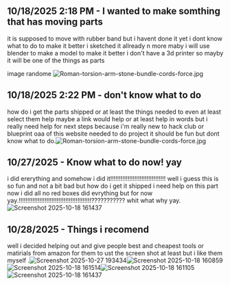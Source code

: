 <!--
  ===================    !!READ THIS NOTICE!!   ====================
  DO NOT edit this file manually. Your changes WILL BE OVERWRITTEN!
  This journal is auto generated and updated by Hack Club Blueprint.
  To edit this file, please edit your journal entries on Blueprint.
  ==================================================================
-->

## 10/18/2025 2:18 PM - I wanted to make somthing that has moving parts  

it is supposed to move with rubber band but i havent done it yet i dont know what to do to make it better i sketched it allready n more maby i will use blender to make a model to make it better i don't have a 3d printer so mayby it will be one of the things as parts



image randome ![Roman-torsion-arm-stone-bundle-cords-force.jpg](https://blueprint.hackclub.com/user-attachments/blobs/proxy/eyJfcmFpbHMiOnsiZGF0YSI6MzA3OCwicHVyIjoiYmxvYl9pZCJ9fQ==--916f7a08822c5ac0e1655716ba0c9efe391df674/Roman-torsion-arm-stone-bundle-cords-force.jpg)
  

## 10/18/2025 2:22 PM - don't know what to do  

how do i get the parts shipped or at least the things needed to even at least select them help maybe a link would help or at least help in words but i really need help for next steps because i'm really new to hack club or blueprint oaa of this website needed to do project it should be fun but dont know what to do.![Roman-torsion-arm-stone-bundle-cords-force.jpg](https://blueprint.hackclub.com/user-attachments/blobs/proxy/eyJfcmFpbHMiOnsiZGF0YSI6MzA3OSwicHVyIjoiYmxvYl9pZCJ9fQ==--cacc55a3f16afc3458f63a5e4020e2716f95a74a/Roman-torsion-arm-stone-bundle-cords-force.jpg)
  

## 10/27/2025 - Know what to do now! yay  

i did ererything and somehow i did it!!!!!!!!!!!!!!!!!!!!!!!!!!!!!!!! well i guess this is so fun and not a bit bad but how do i get it shipped i need help on this part now i did all no red boxes did evrything but for now yay.!!!!!!!!!!!!!!!!!!!!!!!!!!!!!!!!!!!!!!!!!!??????????? whit what why yay.![Screenshot 2025-10-18 161437](https://blueprint.hackclub.com/user-attachments/blobs/proxy/eyJfcmFpbHMiOnsiZGF0YSI6NjA3NiwicHVyIjoiYmxvYl9pZCJ9fQ==--cc87a2ca3f9c78befa2fcb007117054eab90c7aa/Screenshot%202025-10-18%20161437.png)
  

## 10/28/2025 - Things i recomend   

well i decided helping out and give people best and cheapest tools or matirials from amazon for them to ust the screen shot at least but i like them myself .![Screenshot 2025-10-27 193434](https://blueprint.hackclub.com/user-attachments/blobs/proxy/eyJfcmFpbHMiOnsiZGF0YSI6NjM2OCwicHVyIjoiYmxvYl9pZCJ9fQ==--b17980e7b8160eff52e11da6ee09bef679c0c16b/Screenshot%202025-10-27%20193434.png)![Screenshot 2025-10-18 160859](https://blueprint.hackclub.com/user-attachments/blobs/proxy/eyJfcmFpbHMiOnsiZGF0YSI6NjM2OSwicHVyIjoiYmxvYl9pZCJ9fQ==--67fa5f90333dc16a4a4c25eb795d7af117be70bb/Screenshot%202025-10-18%20160859.png)![Screenshot 2025-10-18 161514](https://blueprint.hackclub.com/user-attachments/blobs/proxy/eyJfcmFpbHMiOnsiZGF0YSI6NjM3MiwicHVyIjoiYmxvYl9pZCJ9fQ==--2a90ad13e4dbc115e9725ea6e6c3e368b0da5d87/Screenshot%202025-10-18%20161514.png)![Screenshot 2025-10-18 161105](https://blueprint.hackclub.com/user-attachments/blobs/proxy/eyJfcmFpbHMiOnsiZGF0YSI6NjM3MCwicHVyIjoiYmxvYl9pZCJ9fQ==--1e9213de0fe3a36e5d5bbfc2ee74ac7c2673d816/Screenshot%202025-10-18%20161105.png)![Screenshot 2025-10-18 161437](https://blueprint.hackclub.com/user-attachments/blobs/proxy/eyJfcmFpbHMiOnsiZGF0YSI6NjM3MSwicHVyIjoiYmxvYl9pZCJ9fQ==--13ce00852e6f67e92a37e3d3ef582bf9c019c70e/Screenshot%202025-10-18%20161437.png)
  

